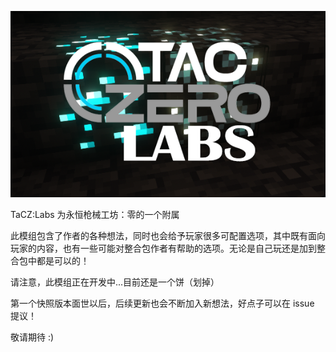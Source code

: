 ![image](src/main/resources/logo.png)

TaCZ:Labs 为永恒枪械工坊：零的一个附属

此模组包含了作者的各种想法，同时也会给予玩家很多可配置选项，其中既有面向玩家的内容，也有一些可能对整合包作者有帮助的选项。无论是自己玩还是加到整合包中都是可以的！

请注意，此模组正在开发中...目前还是一个饼（划掉）

第一个快照版本面世以后，后续更新也会不断加入新想法，好点子可以在 issue 提议！

敬请期待 :)
